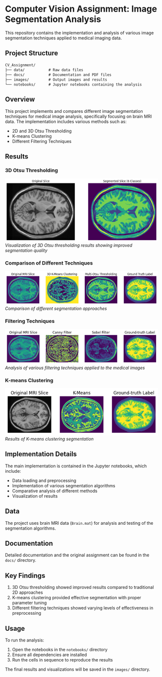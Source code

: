 # Computer Vision Assignment: Image Segmentation Analysis

This repository contains the implementation and analysis of various image segmentation techniques applied to medical imaging data.

## Project Structure

```
CV_Assignment/
├── data/           # Raw data files
├── docs/           # Documentation and PDF files
├── images/         # Output images and results
└── notebooks/      # Jupyter notebooks containing the analysis
```

## Overview

This project implements and compares different image segmentation techniques for medical image analysis, specifically focusing on brain MRI data. The implementation includes various methods such as:

- 2D and 3D Otsu Thresholding
- K-means Clustering
- Different Filtering Techniques

## Results

### 3D Otsu Thresholding
![3D Otsu Results](images/3D_Otsu.png)
*Visualization of 3D Otsu thresholding results showing improved segmentation quality*

### Comparison of Different Techniques
![Comparison](images/3D_compare.png)
*Comparison of different segmentation approaches*

### Filtering Techniques
![Filtering Results](images/filter_techniques.png)
*Analysis of various filtering techniques applied to the medical images*

### K-means Clustering
![K-means Results](images/kmeans.png)
*Results of K-means clustering segmentation*

## Implementation Details

The main implementation is contained in the Jupyter notebooks, which include:
- Data loading and preprocessing
- Implementation of various segmentation algorithms
- Comparative analysis of different methods
- Visualization of results

## Data

The project uses brain MRI data (`Brain.mat`) for analysis and testing of the segmentation algorithms.

## Documentation

Detailed documentation and the original assignment can be found in the `docs/` directory.

## Key Findings

1. 3D Otsu thresholding showed improved results compared to traditional 2D approaches
2. K-means clustering provided effective segmentation with proper parameter tuning
3. Different filtering techniques showed varying levels of effectiveness in preprocessing

## Usage

To run the analysis:
1. Open the notebooks in the `notebooks/` directory
2. Ensure all dependencies are installed
3. Run the cells in sequence to reproduce the results

The final results and visualizations will be saved in the `images/` directory.
